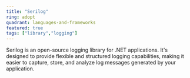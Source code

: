 ```yaml
---
title: "Serilog"
ring: adopt
quadrant: languages-and-frameworks 
featured: true
tags: ["library","logging"]
--- 
```

Serilog is an open-source logging library for .NET applications. It's designed to provide flexible and structured logging capabilities, making it easier to capture, store, and analyze log messages generated by your application.
